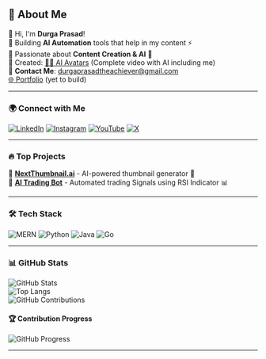 ## 🚀 About Me
👋 Hi, I'm **Durga Prasad**!  
🔹 Building **AI Automation** tools that help in my content ⚡  
🔹 Passionate about **Content Creation & AI** 🤖  
🔹 Created: [🧑‍🚀 AI Avatars](https://www.youtube.com/shorts/uAB37ooGBrU) (Complete video with AI including me)                                                                                                                                           
📩 **Contact Me**: [durgaprasadtheachiever@gmail.com](mailto:durgaprasadtheachiever@gmail.com)  
[🌐 Portfolio](https://your-portfolio-link.com)  (yet to build)

---

### 🌍 Connect with Me  
[![LinkedIn](https://img.shields.io/badge/-LinkedIn-blue?style=flat&logo=linkedin)](https://www.linkedin.com/in/your-profile)  [![Instagram](https://img.shields.io/badge/-Instagram-purple?style=flat&logo=instagram)](https://www.instagram.com/your-profile)  [![YouTube](https://img.shields.io/badge/-YouTube-red?style=flat&logo=youtube)](https://www.youtube.com/your-channel)  [![X](https://img.shields.io/badge/-X-black?style=flat&logo=twitter)](https://twitter.com/your-profile)  

---

### 🔥 Top Projects  
🔹 **[NextThumbnail.ai](https://next-thumbnail-ai.vercel.app/)** - AI-powered thumbnail generator 🎨  
🔹 **[AI Trading Bot](https://tradingpr.vercel.app/)** - Automated trading Signals using RSI Indicator 📊  

---

### 🛠 Tech Stack  
![MERN](https://img.shields.io/badge/MERN-%2313AA52?style=for-the-badge&logo=mongodb&logoColor=white)  ![Python](https://img.shields.io/badge/Python-%233776AB?style=for-the-badge&logo=python&logoColor=white)  ![Java](https://img.shields.io/badge/Java-%23007396?style=for-the-badge&logo=java&logoColor=white)  ![Go](https://img.shields.io/badge/Go-%2300ADD8?style=for-the-badge&logo=go&logoColor=white)  

---

### 📊 GitHub Stats  
![GitHub Stats](https://github-readme-stats.vercel.app/api?username=Durgaprasad-Developer&show_icons=true&theme=radical)  
![Top Langs](https://github-readme-stats.vercel.app/api/top-langs/?username=Durgaprasad-Developer&layout=compact&theme=radical)  
![GitHub Contributions](https://github-contributor-stats.vercel.app/api?username=Durgaprasad-Developer&theme=radical)  

#### 🏆 Contribution Progress  
![GitHub Progress](https://github-profile-summary-cards.vercel.app/api/cards/profile-details?username=Durgaprasad-Developer&theme=radical)  

---

